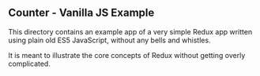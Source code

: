 ## Counter - Vanilla JS Example

This directory contains an example app of a very simple Redux app written using plain old ES5 JavaScript, without any bells and whistles.

It is meant to illustrate the core concepts of Redux without getting overly complicated.
